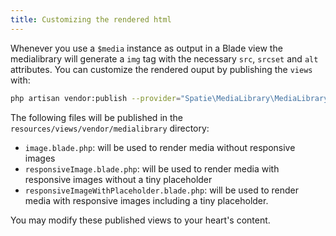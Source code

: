 ```yaml
---
title: Customizing the rendered html
---
```


Whenever you use a `$media` instance as output in a Blade view the medialibrary will generate a `img` tag with the necessary `src`, `srcset` and `alt` attributes. You can customize the rendered ouput by publishing the `views` with:

```bash
php artisan vendor:publish --provider="Spatie\MediaLibrary\MediaLibraryServiceProvider" --tag="views"
```

The following files will be published in the `resources/views/vendor/medialibrary` directory:
- `image.blade.php`: will be used to render media without responsive images
- `responsiveImage.blade.php`: will be used to render media with responsive images without a tiny placeholder
- `responsiveImageWithPlaceholder.blade.php`: will be used to render media with responsive images including a tiny placeholder.

You may modify these published views to your heart's content.